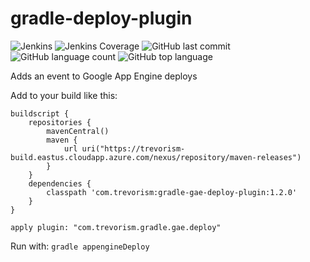 # gradle-deploy-plugin

![Jenkins](https://img.shields.io/jenkins/build/http/trevorism-build.eastus.cloudapp.azure.com/gradle-gae-deploy-plugin)
![Jenkins Coverage](https://img.shields.io/jenkins/coverage/jacoco/http/trevorism-build.eastus.cloudapp.azure.com/gradle-gae-deploy-plugin)
![GitHub last commit](https://img.shields.io/github/last-commit/trevorism/gradle-gae-deploy-plugin)
![GitHub language count](https://img.shields.io/github/languages/count/trevorism/gradle-gae-deploy-plugin)
![GitHub top language](https://img.shields.io/github/languages/top/trevorism/gradle-gae-deploy-plugin)

Adds an event to Google App Engine deploys

Add to your build like this:
```
buildscript {
	repositories {
        mavenCentral()
        maven {
            url uri("https://trevorism-build.eastus.cloudapp.azure.com/nexus/repository/maven-releases")
        }
    }
	dependencies {
        classpath 'com.trevorism:gradle-gae-deploy-plugin:1.2.0'
    }
}

apply plugin: "com.trevorism.gradle.gae.deploy"
```

Run with:
`gradle appengineDeploy`